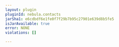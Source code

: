 ```yaml
---
layout: plugin
pluginId: nebula.contacts
jarSha1: e6cdbdf6e1fe0f7f29b7b95c27901e639d8b5fe5
isJarAvailable: true
error: NONE
violations: []

---
```

